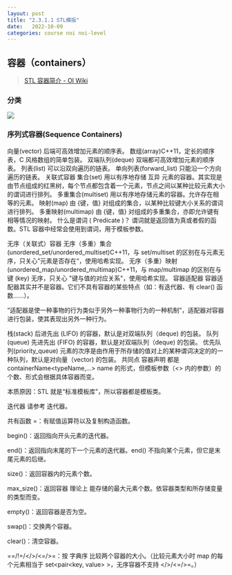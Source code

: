 ```yaml
---
layout: post
title: "2.3.1.1 STL模版"
date:   2022-10-09
categories: course noi noi-level
---
```


## 容器（containers）

> [STL 容器简介 - OI Wiki](https://oi-wiki.org/lang/csl/container/)

### 分类

![](https://oi-wiki.org/lang/csl/images/container1.png)

### 序列式容器(Sequence Containers)
向量(vector) 后端可高效增加元素的顺序表。
数组(array)C++11，定长的顺序表，C 风格数组的简单包装。
双端队列(deque) 双端都可高效增加元素的顺序表。
列表(list) 可以沿双向遍历的链表。
单向列表(forward_list) 只能沿一个方向遍历的链表。
关联式容器
集合(set) 用以有序地存储 互异 元素的容器。其实现是由节点组成的红黑树，每个节点都包含着一个元素，节点之间以某种比较元素大小的谓词进行排列。
多重集合(multiset) 用以有序地存储元素的容器。允许存在相等的元素。
映射(map) 由 {键，值} 对组成的集合，以某种比较键大小关系的谓词进行排列。
多重映射(multimap) 由 {键，值} 对组成的多重集合，亦即允许键有相等情况的映射。
什么是谓词 ( Predicate )？
谓词就是返回值为真或者假的函数。STL 容器中经常会使用到谓词，用于模板参数。

无序（关联式）容器
无序（多重）集合(unordered_set/unordered_multiset)C++11，与 set/multiset 的区别在与元素无序，只关心”元素是否存在“，使用哈希实现。
无序（多重）映射(unordered_map/unordered_multimap)C++11，与 map/multimap 的区别在与键 (key) 无序，只关心 "键与值的对应关系"，使用哈希实现。
容器适配器
容器适配器其实并不是容器。它们不具有容器的某些特点（如：有迭代器、有 clear() 函数……）。

”适配器是使一种事物的行为类似于另外一种事物行为的一种机制”，适配器对容器进行包装，使其表现出另外一种行为。

栈(stack) 后进先出 (LIFO) 的容器，默认是对双端队列（deque) 的包装。
队列(queue) 先进先出 (FIFO) 的容器，默认是对双端队列（deque) 的包装。
优先队列(priority_queue) 元素的次序是由作用于所存储的值对上的某种谓词决定的的一种队列，默认是对向量（vector) 的包装。
共同点
容器声明
都是 containerName<typeName,...> name 的形式，但模板参数（<> 内的参数）的个数、形式会根据具体容器而变。

本质原因：STL 就是“标准模板库”，所以容器都是模板类。

迭代器
请参考 迭代器。

共有函数
=：有赋值运算符以及复制构造函数。

begin()：返回指向开头元素的迭代器。

end()：返回指向末尾的下一个元素的迭代器。end() 不指向某个元素，但它是末尾元素的后继。

size()：返回容器内的元素个数。

max_size()：返回容器 理论上 能存储的最大元素个数。依容器类型和所存储变量的类型而变。

empty()：返回容器是否为空。

swap()：交换两个容器。

clear()：清空容器。

==/!=/</>/<=/>=：按 字典序 比较两个容器的大小。（比较元素大小时 map 的每个元素相当于 set<pair<key, value> >，无序容器不支持 </>/<=/>=。）